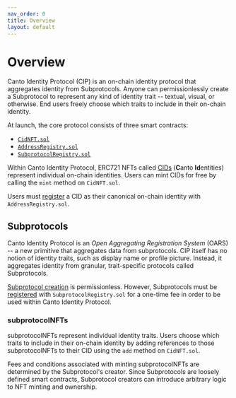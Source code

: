 ```yaml
---
nav_order: 0
title: Overview
layout: default
---
```


# Overview

Canto Identity Protocol (CIP) is an on-chain identity protocol that aggregates identity from Subprotocols. Anyone can permissionlessly create a Subprotocol to represent any kind of identity trait -- textual, visual, or otherwise. End users freely choose which traits to include in their on-chain identity.

At launch, the core protocol consists of three smart contracts:
- [`CidNFT.sol`](https://github.com/mkt-market/canto-identity-protocol/blob/master/src/CidNFT.sol)
- [`AddressRegistry.sol`](https://github.com/mkt-market/canto-identity-protocol/blob/master/src/AddressRegistry.sol)
- [`SubprotocolRegistry.sol`](https://github.com/mkt-market/canto-identity-protocol/blob/master/src/SubprotocolRegistry.sol)

Within Canto Identity Protocol, ERC721 NFTs called [CIDs](cidNFTs.md) (**C**anto **Id**entities) represent individual on-chain identities. Users can mint CIDs for free by calling the `mint` method on `CidNFT.sol`.

Users must [register](registry.md) a CID as their canonical on-chain identity with `AddressRegistry.sol`.

## Subprotocols

Canto Identity Protocol is an *Open Aggregating Registration System* (OARS) -- a new primitive that aggregates data from subprotocols. CIP itself has no notion of identity traits, such as display name or profile picture. Instead, it aggregates identity from granular, trait-specific protocols called Subprotocols.

[Subprotocol creation](subprotocols.md) is permissionless. However, Subprotocols must be [registered](subprotocols.md#subprotocol-registration) with `SubprotocolRegistry.sol` for a one-time fee in order to be used within Canto Identity Protocol.

### subprotocolNFTs

subprotocolNFTs represent individual identity traits. Users choose which traits to include in their on-chain identity by adding references to those subprotocolNFTs to their CID using the `add` method on `CidNFT.sol`.

Fees and conditions associated with minting subprotocolNFTs are determined by the Subprotocol's creator. Since Subprotocols are loosely defined smart contracts, Subprotocol creators can introduce arbitrary logic to NFT minting and ownership.